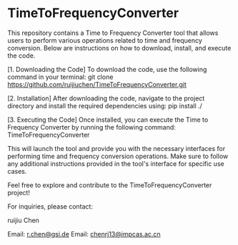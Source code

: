 # TimeToFrequencyConverter

This repository contains a Time to Frequency Converter tool that allows users to perform various operations related to time and frequency conversion. Below are instructions on how to download, install, and execute the code.

[1. Downloading the Code]
To download the code, use the following command in your terminal:
    git clone https://github.com/ruijiuchen/TimeToFrequencyConverter.git

[2. Installation]
After downloading the code, navigate to the project directory and install the required dependencies using:
    pip install ./

[3. Executing the Code]
Once installed, you can execute the Time to Frequency Converter by running the following command:
    TimeToFrequencyConverter

This will launch the tool and provide you with the necessary interfaces for performing time and frequency conversion operations. Make sure to follow any additional instructions provided in the tool's interface for specific use cases.

Feel free to explore and contribute to the TimeToFrequencyConverter project!

For inquiries, please contact:

ruijiu Chen

Email: r.chen@gsi.de
Email: chenrj13@impcas.ac.cn